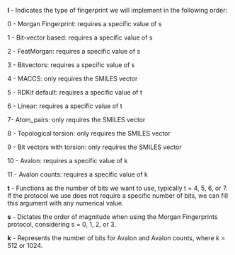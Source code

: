 **l** - Indicates the type of fingerprint we will implement in the following order:

0 - Morgan Fingerprint: requires a specific value of s

1 - Bit-vector based: requires a specific value of s

2 - FeatMorgan: requires a specific value of s

3 - Bitvectors: requires a specific value of s

4 - MACCS: only requires the SMILES vector

5 - RDKit default: requires a specific value of t

6 - Linear: requires a specific value of t

7- Atom_pairs: only requires the SMILES vector

8 - Topological torsion: only requires the SMILES vector

9 - Bit vectors with torsion: only requires the SMILES vector

10 - Avalon: requires a specific value of k

11 - Avalon counts: requires a specific value of k

**t** - Functions as the number of bits we want to use, typically t = 4, 5, 6, or 7. If the protocol we use does not require a specific number of bits, we can fill this argument with any numerical value.

**s** - Dictates the order of magnitude when using the Morgan Fingerprints protocol, considering s = 0, 1, 2, or 3.

**k** - Represents the number of bits for Avalon and Avalon counts, where k = 512 or 1024.
